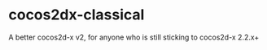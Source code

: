 cocos2dx-classical
==================

A better cocos2d-x v2, for anyone who is still sticking to cocos2d-x 2.2.x+
